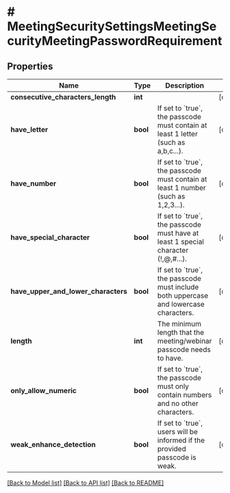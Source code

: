 # # MeetingSecuritySettingsMeetingSecurityMeetingPasswordRequirement

## Properties

Name | Type | Description | Notes
------------ | ------------- | ------------- | -------------
**consecutive_characters_length** | **int** |  | [optional]
**have_letter** | **bool** | If set to &#x60;true&#x60;, the passcode must contain at least 1 letter (such as a,b,c...). | [optional]
**have_number** | **bool** | If set to &#x60;true&#x60;, the passcode must contain at least 1 number (such as 1,2,3...). | [optional]
**have_special_character** | **bool** | If set to &#x60;true&#x60;, the passcode must have at least 1 special character (!,@,#...). | [optional]
**have_upper_and_lower_characters** | **bool** | If set to &#x60;true&#x60;, the passcode must include both uppercase and lowercase characters. | [optional]
**length** | **int** | The minimum length that the meeting/webinar passcode needs to have. | [optional]
**only_allow_numeric** | **bool** | If set to &#x60;true&#x60;, the passcode must only contain numbers and no other characters. | [optional]
**weak_enhance_detection** | **bool** | If set to &#x60;true&#x60;, users will be informed if the provided passcode is weak. | [optional]

[[Back to Model list]](../../README.md#models) [[Back to API list]](../../README.md#endpoints) [[Back to README]](../../README.md)

